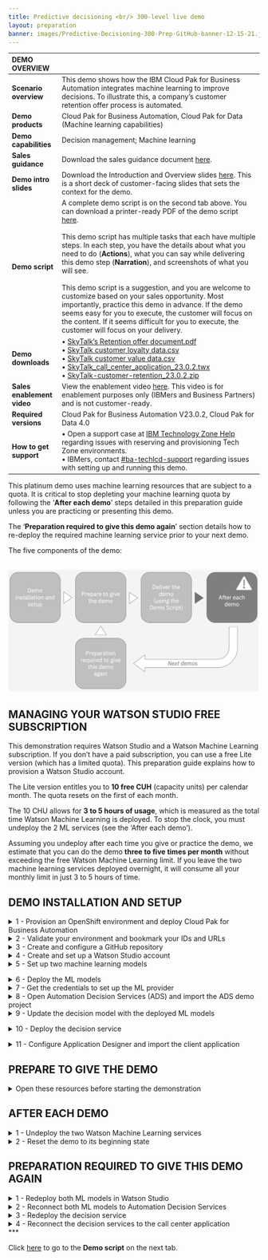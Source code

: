 ```yaml
---
title: Predictive decisioning <br/> 300-level live demo
layout: preparation
banner: images/Predictive-Decisioning-300-Prep-GitHub-banner-12-15-21.jpg
---
```



| DEMO OVERVIEW | |
| :---         | :--- |
| **Scenario overview** | This demo shows how the IBM Cloud Pak for Business Automation integrates machine learning to improve decisions. To illustrate this, a company’s customer retention offer process is automated. |
| **Demo products** | Cloud Pak for Business Automation, Cloud Pak for Data (Machine learning capabilities) |
| **Demo capabilities** | Decision management; Machine learning |
| **Sales guidance** | Download the sales guidance document <a href="./files/Predictive Decisioning Platinum Demo - Sales guidance.pdf" target="_blank" rel="noreferrer">here</a>. |
| **Demo intro slides** | Download the Introduction and Overview slides <a href="./files/Predictive Decisioning Platinum Demo - Intro deck.pptx" target="_blank" rel="noreferrer">here</a>. This is a short deck of customer-facing slides that sets the context for the demo. |
| **Demo script** | A complete demo script is on the second tab above. You can download a printer-ready PDF of the demo script <a href="./files/Predictive Decisioning Platinum Demo - PDF script.pdf" target="_blank" rel="noreferrer">here</a>. <br/><br/> This demo script has multiple tasks that each have multiple steps. In each step, you have the details about what you need to do (**Actions**), what you can say while delivering this demo step (**Narration**), and screenshots of what you will see.<br/><br/>This demo script is a suggestion, and you are welcome to customize based on your sales opportunity. Most importantly, practice this demo in advance. If the demo seems easy for you to execute, the customer will focus on the content. If it seems difficult for you to execute, the customer will focus on your delivery. |
| **Demo downloads** | • <a href="./files/Retention Policy.pdf" target="_blank" rel="noreferrer">SkyTalk’s Retention offer document.pdf</a> <br/>• <a href="./files/SkyTalk customer loyalty data.csv" target="_blank" rel="noreferrer">SkyTalk customer loyalty data.csv</a> <br/>• <a href="./files/SkyTalk customer value data.csv" target="_blank" rel="noreferrer">SkyTalk customer value data.csv</a> <br/>• <a href="./files/SkyTalk_call_center_application_23.0.2.twx" target="_blank" rel="noreferrer">SkyTalk_call_center_application_23.0.2.twx</a> <br/>• <a href="./files/SkyTalk-customer-retention_23.0.2.zip" target="_blank" rel="noreferrer">SkyTalk-customer-retention_23.0.2.zip</a> |
| **Sales enablement video** | View the enablement video  <a href="https://ibm.box.com/s/mzlmipw8gux5xnaeokjgvko10vxrsdkl" target="_blank" rel="noreferrer">here</a>. This video is for enablement purposes only (IBMers and Business Partners) and is not customer-ready. |
| **Required versions** | Cloud Pak for Business Automation V23.0.2, Cloud Pak for Data 4.0 <br/> |
| **How to get support** | • Open a support case at <a href="https://techzone.ibm.com/help" target="_blank" rel="noreferrer">IBM Technology Zone Help</a> regarding issues with reserving and provisioning Tech Zone environments.<br/>• IBMers, contact <a href="https://ibm.enterprise.slack.com/archives/C06HT5PHLN9" target="_blank" rel="noreferrer">#ba-techlcd-support</a>  regarding issues with setting up and running this demo. |

<span id="top"></span>

This platinum demo uses machine learning resources that are subject to a quota. It is critical to stop depleting your machine learning quota by following the ‘**After each demo**’ steps detailed in this preparation guide unless you are practicing or presenting this demo.

The ‘**Preparation required to give this demo again**’ section details how to re-deploy the required machine learning service prior to your next demo.

The five components of the demo:<br/><br/>

<img src="images/Prep267.png" width="800" />

## **MANAGING YOUR WATSON STUDIO FREE SUBSCRIPTION**

This demonstration requires Watson Studio and a Watson Machine Learning subscription. If you don’t have a paid subscription, you can use a free Lite version (which has a limited quota). This preparation guide explains how to provision a Watson Studio account.

The Lite version entitles you to **10 free CUH** (capacity units) per calendar month. The quota resets on the first of each month.

The 10 CHU allows for **3 to 5 hours of usage**, which is measured as the total time Watson Machine Learning is deployed. To stop the clock, you must undeploy the 2 ML services (see the ‘After each demo’).

Assuming you undeploy after each time you give or practice the demo, we estimate that you can do the demo **three to five times per month** without exceeding the free Watson Machine Learning limit. If you leave the two machine learning services deployed overnight, it will consume all your monthly limit in just 3 to 5 hours of time.

## **DEMO INSTALLATION AND SETUP**
<span id="importFlow"></span>
<details markdown="1">

<summary>1 - Provision an OpenShift environment and deploy Cloud Pak for Business Automation</summary>

To run this demonstration, you will need an OpenShift environment with Cloud Pak
for Business Automation 23.0.2 installed. We will use IBM Operational Decision
Manager on prem version contained in this installation. <br/> <inline-notification text="Note: If you want to use your ODM hosted on a SaaS tenant, just contact your SaaS administrator to get a user and password to connect your RES in Basic Authentication. Go directly to Step 3: Download the installation files."></inline-notification>

1. Visit the <a href="https://techzone.ibm.com/collection/tech-zone-certified-base-images/journey-pre-installed-software" target="_blank" rel="noreferrer">TechZone environment provisioning</a> page. <br/><br/>

2. Click the **CP4BA 23.0.x - Multi-Pattern Starter** tile. <br/> <img src="images/Prep-1-2-2.png" width="800" /><br/>

3. Select **Reserve now** tile. <br/> <img src="images/Prep-1-2-3.png" width="800" /><br/>

4. Select **Practice / Self-Education** <br/> <img src="images/Prep-1-2-4.png" width="800" /><br/>

5. Enter a **Purpose description** <br/> <img src="images/Prep-1-2-5.png" width="800" /><br/>

6. Select your **Preferred Geography** <br/> <img src="images/Prep-1-2-6.png" width="800" /><br/>

7. Select  **'5''** as **'Worker Node Couunt'**<br/> <img src="images/Prep-1-2-7.png" width="800" /><br/>

8. Select **’16 vCPU x 64GB – 100GB ephemeral storage’** as the **Starter service** (1) in the **Worker Node Flavor** <br/> <img src="images/Prep-1-2-8.png" width="800" /><br/>

9. Read and agree to **IBM Technology Zone's Terms and Conditions and End User Security Policies** (1). Click **Submit** (2). <br/> <img src="images/Prep-1-2-9.png" width="800" /><br/>

10. Check that the request was correctly submitted, and wait for the confirmation emails. <br/> <img src="images/Prep-1-2-10.png" width="800" /><br/>

**[Go to top](#top)**

</details>
<span id="importFlow"></span>
<details markdown="1">

<summary>2 - Validate your environment and bookmark your IDs and URLs</summary>
<br/>
After 4-5 hours, your Cloud Pak for Business Automation (CP4BA) should be ready. After requesting your CP4BA, you will receive a series of emails from IBM Technology Zone regarding the progress of your request.

1. Check for an email with the subject **Reservation Ready on IBM Technology Zone** (1). Click **View My Reservations** (2) <br/> <img src="images/Prep-2-1-1.png" width="800" /><br/>

2. Copy paste your **Kubeadmin / Passwords** in your notebook <br/> <img src="images/Prep-2-1-2.png" width="800" /><br/>

3. Click your reservation tile. <br/> <img src="images/Prep-2-1-3.png" width="800" /><br/> <inline-notification text="Your reservation status should be <strong>Ready</strong>"></inline-notification> 

4. Click the **Open your IBM Cloud environment**. <br/> <img src="images/Prep-2-1-4.png" width="800" /><br/>

1. Log in to your OpenShift console using the credentials provided during section 1 above.<br/><br/>

6. Expand the **Workloads** (1) and click **ConfigMaps** (2). <img src="images/Prep-2-6.png" width="800" /><br/>

7. Expand the **projects** menu (1) and click **cp4ba-starter** (2).<img src="images/Prep-2-7.png" width="800" /><br/>

8. Type '**access**' (1). Check that the **icp4adeploy-cp4ba-access-info** config map is present. <img src="images/Prep-2-8.png" width="800" /><inline-notification text="If the file is not listed, wait five more minutes for the CP4BA deployment to be completed"></inline-notification>

9. Click **icp4adeploy-cp4ba-access-info**. <img src="images/Prep-2-9.png" width="800" /><br/>

10. Scroll down (1) and check that all the ADS access information is displayed. ADS is the last element to install, so your CP4BA setup is completed once this info displays. <br/><img src="images/Prep-2-10.png" width="800" /><br/>

11. Copy the **CP4admin username** and **password** used to log in to the various CP4BA components into a note to access later. <img src="images/Prep-2-11.png" width="800" /><br/>

12. Copy the **URL** needed to access the various products required in this demonstration into a note to access later.<img src="images/Prep-2-12.png" width="800" /><br/>

**[Go to top](#top)**

</details>
<span id="importFlow"></span>
<details markdown="1">

<summary>3 - Create and configure a GitHub repository </summary>
<br/>
A GitHub repository is required to manage decision projects in ADS. You must create a personal Git repository. You can use for example https://github.com and create your own account. IBMers can use the IBM enterprise git on https://github.ibm.com.
<br/>
After logging into GitHub:
<br/>
1. Click **New** in the repository section.<img src="images/Prep10.png" width="800" /><br/>
2. Enter ‘**SkyTalk retention DS**’ (1) in the **Repository name** field. Click **Create repository** (2).<br/><img src="images/Prep11.png" width="800" /><br/>
3. Bookmark the repository URL (to configure ADS in a future step).<br/><img src="images/Prep12.png" width="800" /><br/>
4. Click your **profile** icon (1), then select **Settings** (2).<br/><img src="images/Prep13.png" width="800" /><br/>
5. Click **Developer settings**.<br/><img src="images/Prep14.png" width="800" /><br/>
6. Expand **Personal access tokens** and click **Tokens (classic)**.<br/><img src="images/Prep15.png" width="800" /><br/>
7. Click **Generate new token**.<br/><img src="images/Prep16.png" width="800" /><br/>
8. Enter **'ADS Platinum demo 23.0.2'** in the **Note** (1) and check **repo** (2).<br/><img src="images/Prep-3-8.png" width="800" /><br/>
9. Scroll down and click **Generate token**.<br/><img src="images/Prep18.png" width="800" /><br/>
10. Copy the **Personal access token** ID (it will be used in ADS).<br/><img src="images/Prep19.png" width="800" /><br/>
11. Expand your profile (1) and copy your **username** (it will be used in ADS).<br/><img src="images/Username.png" width="800" /><br/>

**[Go to top](#top)**

</details>
<span id="importFlow"></span>
<details markdown="1">

<summary>4 - Create and set up a Watson Studio account </summary>
1. Go to <a href="http://cloud.ibm.com" target="_blank" rel="noreferrer">IBM Cloud</a>.<br/>
2. Enter your **IBM ID**. If you do not have one, create a new one.<br/>
3. Ensure you are in your own Cloud Pak for Data account instance (1). Click **Create resource** (2).
<br/><img src="images/Prep20.png" width="800" /><br/>
4. If prompted, click **Go** in the **Internal Paid Account** column.<br/><img src="images/Prep268.png" width="800" /><br/>
5. Type **'watson'** (1) in the search field and then select **Watson Studio** (2).
<br/><img src="images/Prep21.png" width="800" /><br/>
6. Select the **Lite** plan (1) and a **location** (2). Read and accept **license agreements** (3). Click **Create** (4).
<br/><img src="images/Prep22.png" width="800" /><br/>
7. Return to **IBM Cloud**.
<br/><img src="images/Prep23.png" width="800" /><br/>
8. Click **Create resource**.<br/><img src="images/Prep24.png" width="800" /><br/>
9. Type **'machine'** (1) in the search field and then select **Watson Machine Learning** (2).
<br/><img src="images/Prep25.png" width="800" /><br/>
10. Select the **Lite** plan (1) and a **location** (2). Read and accept **license agreements** (3). Click **Create** (4).
<br/><img src="images/Prep26.png" width="800" /><br/>
11. Return to **IBM Cloud**.
<br/><img src="images/Prep27.png" width="800" /><br/>
12.	Click **Create resource**.
<br/><img src="images/Prep28.png" width="800" /><br/>
13. Type **'Object'** (1) in the search field and then select **Object Storage** (2).
<br/><img src="images/Prep29.png" width="800" /><br/>
14. Select **IBM Cloud** (1). Choose the **Lite** plan (2) and click **Create** (3).
<br/><img src="images/Prep30.png" width="800" /><br/>
15. Expand the **top menu** (1) and then select **Resource list** (2).
<br/><img src="images/Prep31.png" width="800" /><br/>
16. The new services should appear. Click **Watson Studio-2d**.
<br/><img src="images/Prep32.png" width="800" /><br/>
17. Click **Launch in IBM Cloud Pak for Data**.
<br/><img src="images/Prep33.png" width="800" /><br/>
18. Click **+** next to **Deployments**.
<br/><img src="images/Prep34.png" width="800" /><br/>
19. Name the production space **'SkyTalk production space'** (1). Select **Cloud Object Storage-xx** as the **storage service** (2). Select your **Machine Learning-xx** (3) as the machine learning service. Click **Create** (4).<br/><img src="images/Prep35.png" width="800" /><br/>
20.	Click **Close**.<br/><img src="images/Prep36.png" width="800" /><br/>
21. Click the **IBM Watson Studio** logo on the left side of the toolbar to return to the home page.<br/><img src="images/Prep37.png" width="800" /><br/>

**[Go to top](#top)**

</details>
<span id="importFlow"></span>
<details markdown="1">

<summary>5 - Set up two machine learning models </summary>
The Watson Studio environment is completely set up. The three services (Watson Studio, ML, and Storage) are ready, and the deployment environment is set up. Now let’s create the two prediction services using AutoAI in Watson Studio.
<br/>
Ensure you have downloaded these two data files prior to starting this step:
<br/>
<a href="./files/SkyTalk customer loyalty data.csv" target="_blank" rel="noreferrer">SkyTalk customer loyalty data.csv</a><br/>
<a href="./files/SkyTalk customer value data.csv" target="_blank" rel="noreferrer">SkyTalk customer value data.csv</a>
<br/><br/>
1. Click **+** next to **Projects**.
<br/><img src="images/Prep38.png" width="800" /><br/>
2. Select **Create an empty project**.
<br/><img src="images/Prep39.png" width="800" /><br/>
3. Name the project **'SkyTalk customer retention'** (1) and click **Create** (2).<br/>
<br/><img src="images/Prep40.png" width="800" /><br/>
4. Click the **Assets** tab.<br/>
<br/><img src="images/Prep41.png" width="800" /><br/>
5. Click **New asset +**.
<br/><img src="images/Prep42.png" width="800" /> <br/>
6. Select **AutoAI**.
<br/><img src="images/Prep43.png" width="800" /> <br/>
7. Name the AutoAI experiment **'SkyTalk churn prediction'** (1) and click **Associate a Machine Learning service instance** (2).
<br/><img src="images/Prep44.png" width="800" /><br/>
8. Select the **Machine learning-xx** (1) service. Click **Associate** (2).
<br/><img src="images/Prep45.png" width="800" /> <br/>
9. Click **Reload**.
<br/><img src="images/Prep46.png" width="800" /> <br/>
10. Click **Create**.
<br/><img src="images/Prep47.png" width="800" /> <br/>
11. Click **Browse**.
<br/><img src="images/Prep48.png" width="800" /> <br/>
12. Select the **SkyTalk customer loyalty data.csv** file (1) and click **Open** (2).
<br/><img src="images/Prep49.png" width="800" /> <br/>
13. When prompted **‘Create a time series forecast?'**, click **No**.
<br/><img src="images/Prep50.png" width="800" /> <br/>
14. When prompted **'What do you want to predict?'**, select **CHURN**.
<br/><img src="images/Prep52.png" width="800" /><br/>
15. Click **Run experiment**.
<br/><img src="images/Prep53.png" width="800" /> <br/>
16. The tool will create 8 pipelines, which will take approximately two minutes.
<br/><img src="images/Prep54.png" width="800" /> <br/>
17.	Scroll down to the pipeline marked with a star in the **Pipeline leaderboard** list and click **Save as** in the corresponding row.
<br/><img src="images/Prep55.png" width="800" /> <br/>
18. Select **Model** (1) and click **Create** (2).
<br/><img src="images/Prep56.png" width="800" /> <br/>
19. A **Saved model successfully** confirmation message appears.
<br/><img src="images/Prep57.png" width="500" /><br/>
20. Return to the project view by clicking **SkyTalk customer retention** in the breadcrumb navigation.
<br/><img src="images/Prep58.png" width="800" /><br/>
21. Click **New asset +**.
<br/><img src="images/Prep59.png" width="800" /><br/>
22.	Repeat steps 6 – 21 to create another model to predict Skytalk’s customer lifetime value.<br/>
• When repeating step 7, name the AutoAI experiment **‘SkyTalk lifetime value prediction’**. <br/>
• When repeating step 12, select the **SkyTalk customer value data** (2) file.<br/>
• When repeating step 14, select the **Lifetimevalue**.
<br/>
23.	After saving the starred pipeline as the **Skytalk lifetime value prediction** model, return to the project view by clicking **SkyTalk customer retention** in the breadcrumb menu.<br/><img src="images/Prep61.png" width="800" /><br/>
The two models display and are ready to be published in the deployment space.
<br/><img src="images/Prep62.png" width="800" /><br/>
24.	Hover the mouse over the first model and click **Promote to space**.
<br/><img src="images/Prep63.png" width="800" /><br/>
25.	Choose the **SkyTalk production space** (1) as the **Target space** and click **Promote** (2).
<br/><img src="images/Prep64.png" width="800" /><br/>
26.	Repeat steps 4.24 and 4.25 to promote the second model.
<br/>
27.	Return to the IBM Watson Studio home page then click **SkyTalk production space** in the deployment space section.
<br/><img src="images/Prep65.png" width="800" /><br/>
28.	Select the **Assets** tab.
<br/><img src="images/Prep66.png" width="800" /><br/>
29.	The **Assets** tab displays. The two Machine learning services are ready to be deployed.
<br/><img src="images/Prep67.png" width="800" /><br/>

**[Go to top](#top)**

</details>

<span id="step4"></span>

<details markdown="1">

<summary>6 - Deploy the ML models</summary>
<inline-notification text="Any time your ML services are deployed, your Machine Learning Lite subscription quota is consumed. To avoid running out of Watson ML quota, undeploy your ML services whenever you are not practicing or giving this demo."></inline-notification>
<br/>
The **Reset the demo to its beginning state** step on this page below contains the process to undeploy the services and stop the billing process.
<br/>
Redeploy your ML services approximately 15 minutes prior to practicing or giving this demo.
<br/>
1. From the Watson Studio environment, select the **SkyTalk production space** deployment space.
<br/><img src="images/Prep68.png" width="800" /><br/>
2. Select the **Assets** tab.
<br/><img src="images/Prep69.png" width="800" /><br/>
3. Deploy the **Skytalk churn prediction** by hovering your mouse over the right side of the corresponding row, clicking the rocket icon that appears, and clicking **Deploy**.
<br/><img src="images/Prep70.png" width="800" /><br/>
4. Select **Online** (1), name the deployment **'churn'** (2), and click **Create** (3).
<br/><img src="images/Prep71.png" width="800" /><br/>
5. Return to the **SkyTalk production space** using the breadcrumb menu and deploy the **Skytalk lifetime value prediction** by hovering your mouse over the right side of the corresponding row, clicking the rocket icon that appears, and clicking **Deploy**.
<br/><img src="images/Prep72.png" width="800" /><br/>
6. Select **Online** (1), name the deployment **'Lifetime value'** (2), and click **Create** (3).
<br/><img src="images/Prep73.png" width="800" /><br/>
7. Return to the **SkyTalk production space** using the breadcrumb menu and click the **Deployments** tab. Ensure the two services are deployed.
<br/><img src="images/Prep74.png" width="800" /><br/>

**[Go to top](#top)**

</details>
<span id="importFlow"></span>
<details markdown="1">

<summary>7 - Get the credentials to set up the ML provider</summary>
This section explains how to get the credentials to set up the machine learning provider in ADS.
<br/>
1. In the **Deployments - SkyTalk production space**, select the **Deployments** tab (1) and click **churn** (2).
<br/><img src="images/Prep75.png" width="800" /> <br/>
2. Copy the first portion of the **Endpoint** URL path (the blue hightlighted section in the screenshot) and save it for the upcoming ML provider configuration.
<br/><img src="images/Prep76.png" width="800" /> <br/>
3. Click **SkyTalk production space** in the breadcrumb menu.
<br/><img src="images/Prep77.png" width="800" /><br/>
4. Select the **Manage** tab.
<br/><img src="images/Prep78.png" width="800" /><br/>
5. Copy the deployment **Space GUID** and save it for the upcoming ML provider configuration step.
<br/><img src="images/Prep79.png" width="800" /> <br/>
6. Log out and return to the IBM Cloud environment at  <a href="http://cloud.ibm.com" target="_blank" rel="noreferrer">cloud.ibm.com </a>. Make sure you are in your personal Cloud Pak for Data instance.
<br/><img src="images/Prep80.png" width="800" /> <br/>
7. Click the **Manage** tab and select **Access (IAM)**.
<br/><img src="images/Prep81.png" width="800" /> <br/>
8. Click **API keys** (1) and then click **Create +** (2).
<br/><img src="images/Prep82.png" width="800" /> <br/>
9. Name the key **'MY_API_Key'** (1) and click **Create** (2).
<br/><img src="images/Prep83.png" width="500" /><br/>
10.	Click **Download** to save the **API key file** for the upcoming ML provider configuration.
<br/><img src="images/Prep84.png" width="800" /><br/>

**[Go to top](#top)**

</details>
<span id="importFlow"></span>
<details markdown="1">

<summary>8 - Open Automation Decision Services (ADS) and import the ADS demo project </summary>
Prior to performing this step, make sure you have downloaded the <a href="./files/SkyTalk-customer-retention_23.0.2.zip" target="_blank" rel="noreferrer">SkyTalk-customer-retention_23.0.2.zip</a> file. This file is required to set up the ADS decision service.
<br/>
1. Access the Cloud Pak for Business Automation using the bookmark saved in step 2. Select **Enterprise LDAP** in the **Log in with** drop down menu (1). Enter **‘cp4admin’** as the **Username** and the **Password** (2) from your note. Click **Log in** (3).<br/><img src="images/Prep269.png" width="800" /><br/>
2. Expand the **top menu** (1) and click **Business automations** (2) under **Design**.
<br/><img src="images/Prep85.png" width="800" /><br/>
3. Pass through the privacy warning messages by clicking **advanced** and then the **'proceed...'** link.<br/><br/>
4. Under **Business automations**, click **Create** (1) and select **Decision automations** (2).
<br/><img src="images/Prep86.png" width="800" /><br/>
5. Name the automation **'Customer retention'** (1) and then click **Create** (2).
<br/><img src="images/Prep87.png" width="800" /><br/>
6. Accept any privacy checks that may appear.
<br/><img src="images/Prep88.png" width="500" /><br/>
7. Close any guided tour views.<br/><br/>
8. Click **New decision**.
<br/><img src="images/Prep-new-decision.png" width="800" /><br/>
9. Click **Import decision service**.
<br/><img src="images/Prep-click-import-ds.png" width="800" /><br/>
10. Click **Browse**.
<br/><img src="images/Prep-click-browse.png" width="800" /><br/>
11. Select the <a href="./files/SkyTalk-customer-retention_23.0.2.zip" target="_blank" rel="noreferrer">SkyTalk-customer-retention_23.0.2.zip</a> file (1) and click **Open** (2).
<br/><img src="images/Prep-8-11.png" width="800" /><br/>
12. Click **Import**.
<br/><img src="images/Prep-click-import.png" width="800" /><br/>
13. Configure the ADS environment by clicking the **Settings** icon.
<br/><img src="images/Prep-settings-icon.png" width="800" /><br/>
14. In the **Remote Git repositories** tab, paste the git **Repository URL** (1) from step 2.3. Select **Create or update credentials for the decision automation** (2).
<br/><img src="images/RepositoryURL.png" width="800" /><br/>
15. Click **Username & password** (1), enter your Git username in the **Username** field, and enter the Git **Personal access token (API key)** from step 2.10 in the **Password** field (3). Click **Connect** (4).
<br/><img src="images/Credentials.png" width="800" /><br/>
16. Ensure that the **Remote Git repository** status is successfully connected.<br/><img src="images/Prep94.png" width="800" /><br/>To perform the following steps, your two machine learning services must be deployed in the Watson Studio deployment environment.
17.	Click the **Machine learning providers** tab to configure the machine learning provider.
<br/><img src="images/Prep95.png" width="800" /><br/>
18. Click **New +**.
<br/><img src="images/Prep96.png" width="800" /><br/>
19. Select the **Watson ML** (1) machine provider type and name the ML provider **'SkyTalk ML provider'** (2). Enter the **URL** (3) and **Space ID** (4) from step 7.5 and scroll down.<br/><br/>NOTE: The **Space ID** is the **Space GUID**.
<br/><img src="images/MLprovider.png" width="800" /><br/>
20. Enter the **API key** (1) from step 7.5, and click **Test connection** (2).<br/><br/>NOTE: The **Space ID** is the **Space GUID**.
<br/><img src="images/TestConnection.png" width="800" /><br/>
21. If the connection is successful, click **Save**.
<br/><img src="images/Prep98.png" width="800" /><br/>
22. Click **Customer retention** in the breadcrumb menu.
<br/><img src="images/Prep99.png" width="800" /><br/>

**[Go to top](#top)**

</details>
<span id="importFlow"></span>
<details markdown="1">

<summary>9 - Update the decision model with the deployed ML models</summary>
1. Click the **Retention ML** tile.
<br/><img src="images/Prep100.png" width="800" /><br/>
2. Click the **Customer Churn** model on the **Models** tab.
<br/><img src="images/Prep101.png" width="800" /><br/>
3. Click **Configure**.
<br/><img src="images/Prep102.png" width="800" /><br/>
4. Select **Remote machine learning model** (1) and click **Next** (2).
<br/><img src="images/Prep103.png" width="800" /><br/>
5. Select **SkyTalk ML provider** as the **Machine learning provider**.
<br/><img src="images/Prep104.png" width="800" /><br/>
6. Expand the **SkyTalk churn prediction model** (1), select the **churn** deployment (2), and click **Next** (3).
<br/><img src="images/Prep105.png" width="800" /><br/>
7. Click **Next**.
<br/><img src="images/Prep106.png" width="800" />
8. Click **Run** to test the invocation.
<br/><img src="images/Prep107.png" width="800" /><br/>
9. If the test succeeds, click **Next**.
<br/><img src="images/Prep108.png" width="800" /><br/>
10. Click **Generate from test output**.
<br/><img src="images/Prep109.png" width="800" /><br/>
11. Click **OK**.
<br/><img src="images/Prep110.png" width="800" /><br/>
12. Click **Apply**.
<br/><img src="images/Prep111.png" width="800" /><br/>
13. Click **Retention ML** in the breadcrumb menu.
<br/><img src="images/Prep112.png" width="800" /><br/>
14. Click **Customer Lifetime Value** and repeat steps 3 - 13 to configure the model. When repeating step 6, expand the **Skytalk lifetime value prediction** ML model and select **Customer lifetime value**.
<br/><img src="images/Prep113.png" width="800" /><br/>
15. Click the **Retention offer** model.
<br/><img src="images/Prep114.png" width="800" /><br/>
16. Select the **Run** tab.
<br/><img src="images/Prep115.png" width="800" /><br/>
17. Select the **High value profile** test file (1) and click **Run** (2). <br/><br/>The retention offer **Result** should display.  Click **Run** again if you get a timeout error the first time.
<br/><img src="images/Prep116.png" width="800" /><br/>
Your result should match the screenshot below.<br/><img src="images/Prep117.png" width="800" /><br/>

**[Go to top](#top)**

</details>

<span id="step10"></span>

<details markdown="1">

<summary>10 - Deploy the decision service</summary>
1. Click **Customer retention** in the breadcrumb menu.
<br/><img src="images/Prep-10-1.png" width="800" /><br/>
2. Select the **Share changes** tab.
<br/><img src="images/Prep-10-2.png" width="800" /><br/>
3. Click the **share all changes** box (1) and click **Share** (2).
<br/><img src="images/Prep-10-3.png" width="800" /><br/>
4. Click **Share** to push the updates to the Git repository.
<br/><img src="images/Prep-10-4.png" width="800" /><br/>
5. Select the **View history** tab.
<br/><img src="images/Prep-10-5.png" width="800" /><br/>
6. Refresh the page and then click **Version +** in the latest shared history.
<br/><img src="images/Prep-10-6.png" width="800" /><br/>
7. Enter version **'1.0.0'** (1) in the **Name** field and click **Create** (2).
<br/><img src="images/Prep-10-7.png" width="800" /><br/>
8. Click the **Deploy** tab.
<br/><img src="images/Prep-10-8.png" width="800" /><br/>
9. Expand the most recently created version **(1.0.0)** (1) and click **Deploy** (2) in the **Retention ML** row.
<br/><img src="images/Prep-10-9.png" width="800" /><br/>
10. Click **Deploy** to confirm.
<br/><img src="images/Prep-10-10.png" width="800" /><br/>
11. Wait for the deployment to finish (1). Click **Business Automations** (2) in the breadcrumb menu.
<br/><img src="images/Prep-10-11.png" width="800" /><br/>
12.	Select **Decision** (1) and then click the **Customer retention** tile (2).<br/><br/><inline-notification text=" Do not select <strong>Open</strong> on the tile."></inline-notification><br/><img src="images/Prep129.png" width="800" /><br/>
13.	The most recently deployed service displays. Click the **three dots** icon (1) and then select **Publish** (2).
<br/><img src="images/Prep130.png" width="800" /><br/>
14. Click **Publish**.
<br/><img src="images/Prep131.png" width="800" /><br/><inline-notification text="If the publish fails, wait for 5 minutes and try again. Some deployment operations may still be occurring in background."></inline-notification> 
15. Ensure the service appears as **Published**.
<br/><img src="images/Prep132.png" width="800" /><br/>

**[Go to top](#top)**

</details>

<span id="step11"></span>

<details markdown="1">

<summary>11 - Configure Application Designer and import the client application</summary>
Prior to performing this step, make sure you have downloaded the <a href="./files/SkyTalk_call_center_application_23.0.2.twx" target="_blank" rel="noreferrer"> SkyTalk_call_center_application_23.0.2.twx</a> archive file. This file is required to set up the ADS decision service.
<br/>

1. Expand the **top menu** (1), click **Design** (2), and then click **Business applications** (3).<br/><img src="images/Prep-11-1.png" width="800" /><br/>

2. Click **Import**. <br/><img src="images/Prep-11-2.png" width="800" /><br/>

3. Click the **upload link**. <br/><img src="images/Prep-11-3.png" width="800" /><br/>

4. Select the **SkyTalk_call_center_application_23.0.2.twx** file (1) and then click **Open** (2). <br/><img src="images/Prep-11-4.png" width="800" /><br/>

5. Click **Import**. <br/><img src="images/Prep-11-5.png" width="800" /><br/>

6. Click **Done**.<br/><img src="images/Prep-11-6.png" width="800" /><br/>

7. After the import, hover the mouse over the **SkyTalk call center Application** tile and click **Open**.<br/><img src="images/Prep-11-7.png" width="800" /><br/>

8. Click the **gear** icon. <br/><img src="images/Prep138.png" width="800" /><br/>

9. Set the **View mode** (1) to **Advanced**. Click **Save** (2). <br/><img src="images/Prep139.png" width="800" /><br/>

10. Refresh the page and ensure the **Overview**, **Diagram**, and **Variables** tabs are visible. <br/><img src="images/Prep-11-10.png" width="800" /><br/>

11. Click the **gear** icon on the left-hand side ribbon. <br/><img src="images/Prep-11-11.png" width="800" /><br/>

12. Click **Action and services** (1), right-click **rentention_ml** (2) and then click **Delete** (3). <br/><img src="images/Prep-11-12.png" width="800" /><br/>

13. Click **Yes** to confirm.  <br/><img src="images/Prep143.png" width="800" /><br/>

14. Click the **Diagram** tab.<br/><img src="images/Prep-11-14.png" width="800" /><br/>

15. Select the **Call skytalk_retention_ds** node (1) and then click the **Implementation** tab (2) below the diagram. <br/><img src="images/Prep-11-15.png" width="800" /><br/>

16. Click **New…** <br/><img src="images/Prep-11-16.png" width="800" /><br/>

17. Click **retention_ml Decision** (1), select the most recent version (2) as the **default version to use at runtime**, and click **Add** (3). <br/><img src="images/Prep147.png" width="800" /><br/>

18.	Click **x** to close the **retention_ml** service display. <br/><img src="images/Prep-11-18.png" width="800" /><br/>

19.	Click the **Variables** tab at the top of the diagram. <br/><img src="images/Prep-11-19.png" width="800" /><br/>

20. Select **customer (unavailable)** in the **Data** variables list. <br/><img src="images/Prep-11-20.png" width="800" /><br/>

21.	Click **Select…** in the **Details** pane. <br/><img src="images/Prep-11-21.png" width="800" /><br/>

22.	Select **decision_mlsamples_telco_retention_data_CustomerRecord** as the **Business Object**. <br/><img src="images/Prep-11-22.png" width="800" /><br/>

23.	Select **subscription (unavailable)** in the **Data** variables list. <br/><img src="images/Prep-11-23.png" width="800" /><br/>

24.	Click **Select…** in the **Details** pane. <br/><img src="images/Prep-11-24.png" width="800" /><br/>

25. Select **decision_mlsamples_telcor_etention_data_Subscription** as the **Business Object**. <br/><img src="images/Prep-11-25.png" width="800" /><br/>

26.	Select **retentionOffer (unavailable)** in the **Data** variables list. <br/><img src="images/Prep-11-26.png" width="800" /><br/>

27.	Click **Select…** in the **Details** pane. <br/><img src="images/Prep-11-27.png" width="800" /><br/>

28.	Select **decision_mlsamples_telco¬_retention_data_Offer** as the **Business Object**. <br/><img src="images/Prep-11-28.png" width="800" /><br/>

29.	Click the **Diagram** tab. <br/><img src="images/Prep-11-29.png" width="800" /><br/>

30.	Select **retentionOffer** on the **Operation** selector in the **Implementation** tab below the diagram. <br/><img src="images/Prep-11-30.png" width="800" /><br/>

31.	Click **Open** in the Input and Output mapping. <br/><img src="images/Prep-11-31.png" width="800" /><br/>

32.	Click **Insert suggestions**. <br/><img src="images/Prep-11-32.png" width="800" /><br/>

33.	Click the **Output mapping** tab. <br/><img src="images/Prep-11-33.png" width="800" /><br/>

34.	Click **Insert suggestions**. <br/><img src="images/Prep-11-34.png" width="800" /><br/>

35.	Click **OK**  <br/><img src="images/Prep-11-35.png" width="800" /><br/>

36. Click **Preview**  <br/><img src="images/Prep-11-36.png" width="800" /><br/> <inline-notification text="If the preview window displays an error, just logout and login again from your Cloud pak instance or wait a little bit and try again until the background operations are completed. "></inline-notification> 

37.	Enter **'Sarah Miller'** (1) in the **Search customer** field and click **Search** (2). <br/><img src="images/Prep165.png" width="800" /><br/>

38.	Click **Get offer**. <br/><img src="images/Prep166.png" width="800" /><br/>

39.	If you get a response without an error message, you are ready to demo.
<br/><img src="images/Prep167.png" width="800" /><br/>
**[Go to top](#top)**

</details>

## **PREPARE TO GIVE THE DEMO**
<span id="importFlow"></span>
<details markdown="1">

<summary>Open these resources before starting the demonstration</summary>

**1 - SkyTalk call center application**<br/>
1. Log in to Cloud Pak for Business Automation. Use the bookmark and credentials saved in step 2.<br/>
2. Expand the **top menu** (1), select the **arrow** icon (2) in the **Design** row, and click **Business applications** (3).<br/><img src="images/Prep168.png" width="800" /><br/>
3. Hover the mouse over the **SkyTalk call center Application** tile and click **Preview**.<br/><img src="images/Prep169.png" width="800" /><br/>
4. The **SkyTalk - Call Center** application opens.<br/><br/> <img src="images/Prep170.png" width="800" /><br/>

**2 - IBM Cloud Pak for Business Automation**<br/>
1. Click **IBM Cloud Pak / Automation**.<br/><img src="images/Prep171.png" width="800" /><br/>
2. The **Cloud Pak for Business Automation** home page opens.<br/><img src="images/Prep172.png" width="800" /><br/>

**3 - Watson Studio**<br/>
1. Go to the <a href="http://cloud.ibm.com" target="_blank" rel="noreferrer">IBM Cloud environment</a> and log in using your personal credentials. Ensure you are in your Cloud Pak for Data instance.<br/><br/>
2. Click the **Resource list** menu icon (1) and then select **Watson Studio-xx** (2).<br/><img src="images/Prep173.png" width="800" /><br/>
3. Click **Launch in IBM Cloud Pak for Data**.<br/><img src="images/Prep174.png" width="800" /><br/>
4. **Watson Studio** opens.<br/><img src="images/Prep175.png" width="800" /><br/>

**4 - SkyTalk customer retention policy.pdf**<br/>
1. Click this link to open <a href="./files/Retention Policy v2 RH.pdf" target="_blank" rel="noreferrer">SkyTalk customer retention policy.pdf.</a>
<br/>

**[Go to top](#top)**

</details>

## **AFTER EACH DEMO**
<span id="importFlow"></span>
<details markdown="1">

<summary>1 - Undeploy the two Watson Machine Learning services</summary>
1. Click the **SkyTalk production space** deployment.
<br/><img src="images/Prep176.png" width="800" /><br/>
2. Click the **Deployments** tab (1). Click the **three dots** icon in the **Lifetime value** row and select **Delete** (2). <br/><br/>Click **Delete** again to confirm the deletion. <br/> <inline-notification text="As soon as the two services are deleted, your Watson Machine Learning Lite subscription quota is not consumed anymore."></inline-notification><br/><img src="images/Prep177.png" width="800" /><br/>
3. Repeat step 2 and delete the deployment for the **churn prediction** row.
4. Click **Watson Studio** to return to the Watson Studio home page.
<br/><img src="images/Prep178.png" width="800" /><br/>
5. Click the **SkyTalk customer retention** project.
<br/><img src="images/Prep179.png" width="800" /><br/>
6. Click the **Assets** tab.
<br/><img src="images/Prep180.png" width="800" /><br/>
7. Click the **three dots** icon in the **Churn prediction 2** AutoAI experiment row.
<br/><img src="images/Prep181.png" width="800" /><br/>
8. Click **Delete**.
<br/><img src="images/Prep182.png" width="800" /><br/>
9. Click **Delete** again to confirm the removal.
<br/><img src="images/Prep183.png" width="800" /><br/>
<br/>

**[Go to top](#top)**

</details>
<span id="importFlow"></span>
<details markdown="1">

<summary>2 - Reset the demo to its beginning state</summary>
1. Go to the previously opened **Cloud Pak for Automation** browser tab. Click **Customer retention**.
<br/><img src="images/Prep184.png" width="800" /><br/>
2. Click **Open**.
<br/><img src="images/Prep185.png" width="800" /><br/>
3. Select the **Initial retention** tile.
<br/><img src="images/Prep186.png" width="800" /><br/>
4. Click **Retention offer**.
<br/><img src="images/Prep187.png" width="800" /><br/>
5. Hover the mouse over the purple **Customer Churn** rounded box.
<br/><img src="images/Prep188.png" width="800" /><br/>
6. Click the **trash** icon to delete the node.
<br/><img src="images/Prep189.png" width="800" /><br/>
7. Click **Initial retention** in the breadcrumb menu.
<br/><img src="images/Prep190.png" width="800" /><br/>
8. Click the **three dots** icon that appears when you move your cursor over the **Customer Churn** predictive model row.
<br/><img src="images/Prep191.png" width="800" /><br/>
9. Click **Delete**.
<br/><img src="images/Prep192.png" width="800" /><br/>
10. Click **Delete** to confirm.
<br/><img src="images/Prep193.png" width="800" /><br/>
11. Only the **Retention offer** predictive model should remain.
<br/><img src="images/Prep194.png" width="800" /><br/>

**[Go to top](#top)**

</details>

## **PREPARATION REQUIRED TO GIVE THIS DEMO AGAIN**
<span id="importFlow"></span>
<details markdown="1">
<summary>1 - Redeploy both ML models in Watson Studio </summary>
Before starting a new demo, you must redeploy the two ML models you previously created.
<br/>
<inline-notification text="Anytime your ML services are deployed, your Machine Learning Lite subscription quota is consumed. To avoid running out of Watson ML quota, undeploy your ML services whenever you are not practicing or giving this demo. "></inline-notification>
<br/>
The **Reset the demo to its beginning state** step on this page below contains the process to undeploy the services and stop the billing process.
<br/>
Redeploy your ML services approximately 15 minutes prior to practicing or giving this demo.
<br/>
1. Go to <a href="http://cloud.ibm.com" target="_blank" rel="noreferrer">**IBM Cloud **</a>.<br/>
2. Enter your **IBM ID**. If you do not have one, create a new one.<br/>
3. Expand the **top menu** (1) and then select **Resource list** (2).<br/><img src="images/Prep195.png" width="800" /
<br/>
4. Click **Watson Studio-2D** in the **Services and software** section.<br/><img src="images/Prep196.png" width="800" /><br/>
5. Click **Launch in IBM Cloud Pak for Data**.<br/><img src="images/Prep197.png" width="800" /><br/>
6. From the Watson Studio environment, select the **SkyTalk production space** deployment.
<br/><img src="images/Prep198.png" width="800" /><br/>
7. Click the **Assets** tab.<br/><img src="images/Prep199.png" width="800" /><br/>
8. Deploy the **Skytalk churn prediction** by clicking the corresponding rocket icon that appears when you hover over the right side of the row.<br/><img src="images/Prep200.png" width="800" /><br/>
9. Select **Online** (1), name the deployment **churn** (2), and click **Create** (3).<br/><img src="images/Prep201.png" width="800" /><br/>
10. Deploy the **SkyTalk lifetime value prediction** by clicking the corresponding rocket icon that appears when you hover over the right side of the row.<br/><img src="images/Prep202.png" width="800" /><br/>
11. Select **Online** (1), name the deployment **'Lifetime value'** (2), and click **Create** (3).<br/><img src="images/Prep203.png" width="800" /><br/>
12. Click the **Deployments** tab. Ensure the two services are deployed.<br/><img src="images/Prep204.png" width="800" /><br/>

**[Go to top](#top)**

</details>
<span id="importFlow"></span>
<details markdown="1">

<summary>2 - Reconnect both ML models to Automation Decision Services</summary>
1. Log in to Cloud Pak for Business Automation. Use the bookmark and credentials saved in step 2.<br/>
2. Click the recent automation **Customer retention**.<br/><img src="images/Prep205.png" width="800" /><br/><inline-notification text="You should have no deployed automation services, since they have been removed after the previous demo. Otherwise, remove them as explained in the <strong>After each demo</strong> section."></inline-notification><br/>
3. Click **Open**.<br/><img src="images/Prep206.png" width="800" /><br/>
4. Click **Retention ML**.<br/><img src="images/Prep207.png" width="800" /><br/>
5. Click the **Customer Churn** model on the **Models** tab.<br/><img src="images/Prep208.png" width="800" /><br/>
6. Click **Edit Configuration**.
<br/><img src="images/Prep209.png" width="800" /><br/>
7. Click **Next**.<br/><img src="images/Prep210.png" width="800" /><br/>
8. Expand the **SkyTalk churn prediction model** (1), select the **CHURN** deployment (2), and click **Next** (3).
<br/><img src="images/Prep211.png" width="800" /><br/>
9. Click **Next**.<br/><img src="images/Prep212.png" width="800" /><br/>
10.	Click **Run** to test the invocation.<br/><img src="images/Prep213.png" width="800" /><br/>
11.	If the test succeeds, click **Next**.<br/><img src="images/Prep214.png" width="800" /><br/>
12.	Click **Generate from test output**.<br/><img src="images/Prep215.png" width="800" /><br/>
13.	Click **OK**.<br/><img src="images/Prep216.png" width="800" /><br/>
14.	Click **Apply**.<br/><img src="images/Prep217.png" width="800" /><br/>
15.	Return to the **Retention ML** using the breadcrumb menu.<br/><img src="images/Prep218.png" width="800" /><br/>
16.	Click **Customer lifetime value** and then repeat previous steps 2 - 12, expanding and selecting the **Customer lifetime value ML** model.<br/><img src="images/Prep219.png" width="800" /><br/>
17.	Click the **Retention offer** model.<br/><img src="images/Prep220.png" width="800" /><br/>
18. Select the **Run** tab.<br/><img src="images/Prep51.png" width="800" /><br/>
19. Select the **High value profile** test file (1) and click **Run** (2).<br/><br/><inline-notification text="The <strong>retention offer</strong> should display. Click <strong>Run</strong> again if you get a timeout error the first time."></inline-notification><br/><img src="images/Prep221.png" width="800" /><br/>Your result should match the screen below:<br/><img src="images/Prep222.png" width="800" /><br/>

**[Go to top](#top)**

</details>
<span id="importFlow"></span>
<details markdown="1">

<summary>3 - Redeploy the decision service</summary>
1. Click **Customer retention** in the breadcrumb menu.<br/><img src="images/Prep223.png" width="800" /><br/>
2. Select the **Share changes** tab.<br/><img src="images/Prep224.png" width="800" /><br/>
3. Click the **share all changes** box (1) and click **Share** (2).<br/><img src="images/Prep225.png" width="800" /><br/>
4. Click **Share** to push the updates to the Git repository.<br/><img src="images/Prep226.png" width="800" /><br/>
5. Select the **View history** tab.<br/><img src="images/Prep227.png" width="800" /><br/>
6. Click **Version +** in the row with the deployment you just created.<br/><img src="images/Prep228.png" width="800" /><br/>
7. Name the version number **'2.0.0'** (1). Click **Create** (2).<br/><img src="images/Prep229.png" width="800" /><br/>
8. Click the **Deploy** tab.<br/><img src="images/Prep230.png" width="800" /><br/>
9. Expand the latest version.<br/><img src="images/Prep231.png" width="800" /><br/>
10. Click **Deploy** in the **Retention ML** row.<br/><inline-notification text="Make sure you do not click the <strong>Initial retention</strong> decision service."></inline-notification><br/><img src="images/Prep232.png" width="800" /><br/>
11. Click **Deploy** when prompted.<br/><img src="images/Prep233.png" width="800" /><br/>
12. Wait for the deployment to finish (1). Click **Business Automations** (2) in the breadcrumb menu.<br/><img src="images/Prep234.png" width="800" /><br/>
13. The most recently deployed service displays. Click the **three dots** icon (1) and then select **Publish** (2).<br/><img src="images/Prep235.png" width="800" /><br/>
14. Click **Publish**.<br/><img src="images/Prep236.png" width="800" /><br/><inline-notification text="If the service fails to publish, wait for 5 minutes and try again."></inline-notification><br/>
15. Ensure the service appears as **Published**.<br/><img src="images/Prep237.png" width="800" /><br/>

**[Go to top](#top)**

</details>
<span id="importFlow"></span>
<details markdown="1">

<summary>4 - Reconnect the decision services to the call center application</summary>
This step must be performed anytime a new version of the **SkyTalk_rentention_DS** is deployed. Make sure only the latest deployed DS is published to prevent **Data renaming issues** when reimporting the new service
<br/>

Once your decision service is deployed, repeat the Application configuration strating from **step 11.12**
<br/>

**[Go to top](#top)**
</details>
***

Click [here](demo-script) to go to the **Demo script** on the next tab.